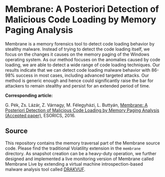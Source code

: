 # Membrane: A Posteriori Detection of Malicious Code Loading by Memory Paging Analysis

Membrane is a memory forensics tool to detect code loading behavior by stealthy malware.
Instead of trying to detect the code loading itself, we focus on the changes
it causes on the memory paging of the Windows operating system. As
our method focuses on the anomalies caused by code loading, we are
able to detect a wide range of code loading techniques. Our results indicate
that we can detect code loading malware behavior with 86-98%
success in most cases, including advanced targeted attacks. Our method
is generic enough and hence could significantly raise the bar for attackers
to remain stealthy and persist for an extended period of time.

**Corresponding article:**

G. Pék, Zs. Lázár, Z. Várnagy, M. Félegyházi, L. Buttyán, [Membrane: A Posteriori Detection of Malicious Code Loading by Memory Paging Analysis (Accepted paper)](http://www.crysys.hu/~pek/pubs/Pek+16ESORICS.pdf), ESORICS, 2016. 


## Source

This repository contains the memory traversal part of the Membrane source code. Please find the traditional Volatility extension in the `membrane` directory.
As snapshot creation can be a heavy-duty operation, we further designed and implemented a live monitoring version of Membrane called
Membrane Live by extending a virtual machine introspection-based malware analysis tool called [DRAKVUF](https://github.com/tklengyel/drakvuf).


